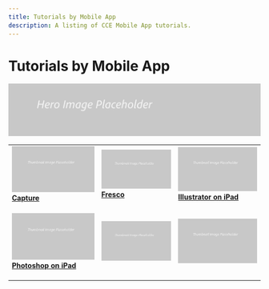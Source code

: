 ```yaml
---
title: Tutorials by Mobile App
description: A listing of CCE Mobile App tutorials.
---
```


# Tutorials by Mobile App

![Tutorial Hero Image](../assets/hero_placeholder.png)

<table>
<tr>
 <td>
    <a href="capture.md">
      <img alt="Capture" src="../assets/table_placeholder.png" />
    </a>
    <div>
    <a href="capture.md"><strong>Capture</strong></a>
    </div>
    <br>
  </td>
  <td>
    <a href="fresco.md">
      <img alt="Fresco" src="../assets/table_placeholder.png" />
    </a>
    <div>
    <a href="fresco.md"><strong>Fresco</strong></a>
    </div>
    <br>
  </td>
  <td>
    <a href="illustratoripad.md">
      <img alt="Illustrator on iPad" src="../assets/table_placeholder.png" />
    </a>
    <div>
    <a href="illustratoripad.md"><strong>Illustrator on iPad</strong></a>
    </div>
    <br>
  </td>
</tr>
<tr>
  <td>
    <a href="photoshopipad.md">
      <img alt="Photoshop on iPad" src="../assets/table_placeholder.png" />
    </a>
    <div>
    <a href="photoshopipad.md"><strong>Photoshop on iPad</strong></a>
    </div>
    <br>
  </td>
  <td>
    <img alt="Spacer" src="../assets/table_placeholder.png" />
    <div>
    <br>
  </td> 
  <td>
    <img alt="Spacer" src="../assets/table_placeholder.png" />
    <div>
    <br>
  </td> 
</tr>  
</table>